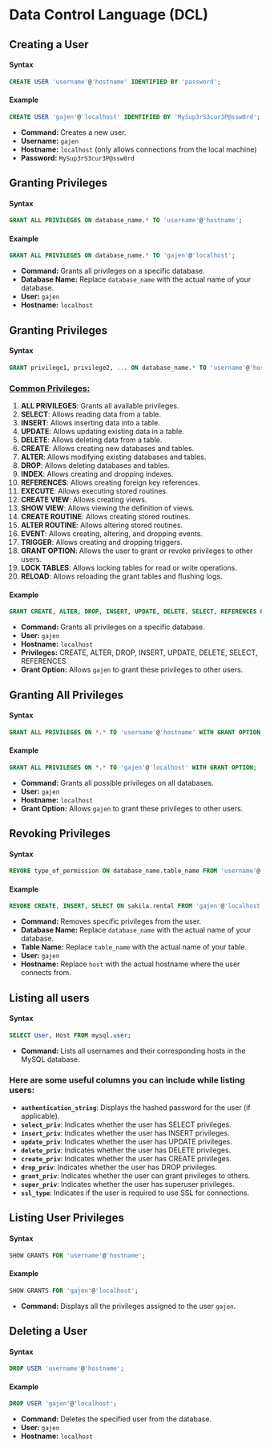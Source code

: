 # Data Control Language (DCL)

## Creating a User

#### Syntax

```sql
CREATE USER 'username'@'hostname' IDENTIFIED BY 'password';
```

#### Example

```sql
CREATE USER 'gajen'@'localhost' IDENTIFIED BY 'MySup3rS3cur3P@ssw0rd';
```

* **Command:** Creates a new user.
* **Username:** `gajen`
* **Hostname:** `localhost` (only allows connections from the local machine)
* **Password:** `MySup3rS3cur3P@ssw0rd`

## Granting Privileges

#### Syntax

```sql
GRANT ALL PRIVILEGES ON database_name.* TO 'username'@'hostname';
```

#### Example

```sql
GRANT ALL PRIVILEGES ON database_name.* TO 'gajen'@'localhost';
```

* **Command:** Grants all privileges on a specific database.
* **Database Name:** Replace `database_name` with the actual name of your database.
* **User:** `gajen`
* **Hostname:** `localhost`

## Granting Privileges

#### Syntax

```sql
GRANT privilege1, privilege2, ... ON database_name.* TO 'username'@'hostname' WITH GRANT OPTION;
```

### [Common Privileges: ](https://dev.mysql.com/doc/refman/8.4/en/privileges-provided.html)

1. **ALL PRIVILEGES**: Grants all available privileges.
2. **SELECT**: Allows reading data from a table.
3. **INSERT**: Allows inserting data into a table.
4. **UPDATE**: Allows updating existing data in a table.
5. **DELETE**: Allows deleting data from a table.
6. **CREATE**: Allows creating new databases and tables.
7. **ALTER**: Allows modifying existing databases and tables.
8. **DROP**: Allows deleting databases and tables.
9. **INDEX**: Allows creating and dropping indexes.
10. **REFERENCES**: Allows creating foreign key references.
11. **EXECUTE**: Allows executing stored routines.
12. **CREATE VIEW**: Allows creating views.
13. **SHOW VIEW**: Allows viewing the definition of views.
14. **CREATE ROUTINE**: Allows creating stored routines.
15. **ALTER ROUTINE**: Allows altering stored routines.
16. **EVENT**: Allows creating, altering, and dropping events.
17. **TRIGGER**: Allows creating and dropping triggers.
18. **GRANT OPTION**: Allows the user to grant or revoke privileges to other users.
19. **LOCK TABLES**: Allows locking tables for read or write operations.
20. **RELOAD**: Allows reloading the grant tables and flushing logs.

#### Example

```sql
GRANT CREATE, ALTER, DROP, INSERT, UPDATE, DELETE, SELECT, REFERENCES ON sakila.rental TO 'gajen'@'localhost' WITH GRANT OPTION;
```

* **Command:** Grants all privileges on a specific database.
* **User:** `gajen`
* **Hostname:** `localhost`
* **Privileges:** CREATE, ALTER, DROP, INSERT, UPDATE, DELETE, SELECT, REFERENCES
* **Grant Option:** Allows `gajen` to grant these privileges to other users.

## Granting All Privileges

#### Syntax

```sql
GRANT ALL PRIVILEGES ON *.* TO 'username'@'hostname' WITH GRANT OPTION;
```

#### Example

```sql
GRANT ALL PRIVILEGES ON *.* TO 'gajen'@'localhost' WITH GRANT OPTION;
```

* **Command:** Grants all possible privileges on all databases.
* **User:** `gajen`
* **Hostname:** `localhost`
* **Grant Option:** Allows `gajen` to grant these privileges to other users.

## Revoking Privileges

#### Syntax

```sql
REVOKE type_of_permission ON database_name.table_name FROM 'username'@'hostname';
```

#### Example

```sql
REVOKE CREATE, INSERT, SELECT ON sakila.rental FROM 'gajen'@'localhost';
```

* **Command:** Removes specific privileges from the user.
* **Database Name:** Replace `database_name` with the actual name of your database.
* **Table Name:** Replace `table_name` with the actual name of your table.
* **User:** `gajen`
* **Hostname:** Replace `host` with the actual hostname where the user connects from.

## Listing all users

#### Syntax

```sql
SELECT User, Host FROM mysql.user;
```

* **Command:** Lists all usernames and their corresponding hosts in the MySQL database.

### Here are some useful columns you can include while listing users:

* **`authentication_string`**: Displays the hashed password for the user (if applicable).
* **`select_priv`**: Indicates whether the user has SELECT privileges.
* **`insert_priv`**: Indicates whether the user has INSERT privileges.
* **`update_priv`**: Indicates whether the user has UPDATE privileges.
* **`delete_priv`**: Indicates whether the user has DELETE privileges.
* **`create_priv`**: Indicates whether the user has CREATE privileges.
* **`drop_priv`**: Indicates whether the user has DROP privileges.
* **`grant_priv`**: Indicates whether the user can grant privileges to others.
* **`super_priv`**: Indicates whether the user has superuser privileges.
* **`ssl_type`**: Indicates if the user is required to use SSL for connections.

## Listing User Privileges

#### Syntax

```sql
SHOW GRANTS FOR 'username'@'hostname';
```

#### Example

```sql
SHOW GRANTS FOR 'gajen'@'localhost';
```

* **Command:** Displays all the privileges assigned to the user `gajen`.

## Deleting a User

#### Syntax

```sql
DROP USER 'username'@'hostname';
```

#### Example

```sql
DROP USER 'gajen'@'localhost';
```

* **Command:** Deletes the specified user from the database.
* **User:** `gajen`
* **Hostname:** `localhost`
